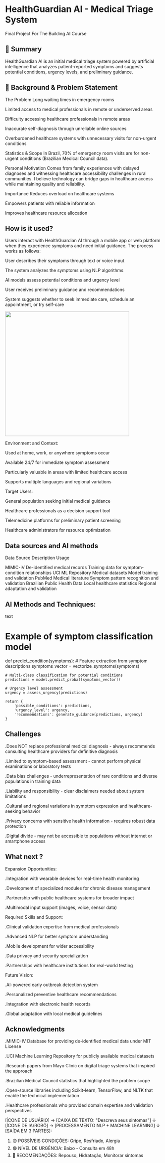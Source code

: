 # HealthGuardian AI - Medical Triage System

Final Project For The Building AI Course

## 🎯 Summary

HealthGuardian AI is an initial medical triage system powered by artificial intelligence that analyzes patient-reported symptoms and suggests potential conditions, urgency levels, and preliminary guidance.

## 🏥 Background & Problem Statement

The Problem
Long waiting times in emergency rooms

Limited access to medical professionals in remote or underserved areas

Difficulty accessing healthcare professionals in remote areas

Inaccurate self-diagnosis through unreliable online sources

Overburdened healthcare systems with unnecessary visits for non-urgent conditions

Statistics & Scope
In Brazil, 70% of emergency room visits are for non-urgent conditions (Brazilian Medical Council data).

Personal Motivation
Comes from family experiences with delayed diagnoses and witnessing healthcare accessibility challenges in rural communities. I believe technology can bridge gaps in healthcare access while maintaining quality and reliability.

Importance
Reduces overload on healthcare systems

Empowers patients with reliable information

Improves healthcare resource allocation

## How is it used?
Users interact with HealthGuardian AI through a mobile app or web platform when they experience symptoms and need initial guidance. The process works as follows:

User describes their symptoms through text or voice input

The system analyzes the symptoms using NLP algorithms

AI models assess potential conditions and urgency level

User receives preliminary guidance and recommendations

System suggests whether to seek immediate care, schedule an appointment, or try self-care

<img src="https://via.placeholder.com/600x400/4A90E2/FFFFFF?text=HealthGuardian+AI+Interface" width="400">

Environment and Context:

Used at home, work, or anywhere symptoms occur

Available 24/7 for immediate symptom assessment

Particularly valuable in areas with limited healthcare access

Supports multiple languages and regional variations

Target Users:

General population seeking initial medical guidance

Healthcare professionals as a decision support tool

Telemedicine platforms for preliminary patient screening

Healthcare administrators for resource optimization

## Data sources and AI methods

Data Source	                  Description	                    Usage

MIMIC-IV	                    De-identified medical records	  Training data for symptom-condition relationships
UCI ML Repository	            Medical datasets	              Model training and validation
PubMed	                      Medical literature	            Symptom pattern recognition and validation
Brazilian Public Health Data	Local healthcare statistics	    Regional adaptation and validation

## AI Methods and Techniques:

text

# Example of symptom classification model
def predict_condition(symptoms):
    # Feature extraction from symptom descriptions
    symptoms_vector = vectorize_symptoms(symptoms)
    
    # Multi-class classification for potential conditions
    predictions = model.predict_proba([symptoms_vector])
    
    # Urgency level assessment
    urgency = assess_urgency(predictions)
    
    return {
        'possible_conditions': predictions,
        'urgency_level': urgency,
        'recommendations': generate_guidance(predictions, urgency)
    }

## Challenges

.Does NOT replace professional medical diagnosis - always recommends consulting healthcare providers for definitive diagnosis

.Limited to symptom-based assessment - cannot perform physical examinations or laboratory tests

.Data bias challenges - underrepresentation of rare conditions and diverse populations in training data

.Liability and responsibility - clear disclaimers needed about system limitations

.Cultural and regional variations in symptom expression and healthcare-seeking behavior

.Privacy concerns with sensitive health information - requires robust data protection

.Digital divide - may not be accessible to populations without internet or smartphone access

## What next ?

Expansion Opportunities:

.Integration with wearable devices for real-time health monitoring

.Development of specialized modules for chronic disease management

.Partnership with public healthcare systems for broader impact

.Multimodal input support (images, voice, sensor data)

Required Skills and Support:

.Clinical validation expertise from medical professionals

.Advanced NLP for better symptom understanding

.Mobile development for wider accessibility

.Data privacy and security specialization

.Partnerships with healthcare institutions for real-world testing

Future Vision:

.AI-powered early outbreak detection system

.Personalized preventive healthcare recommendations

.Integration with electronic health records

.Global adaptation with local medical guidelines

## Acknowledgments

.MIMIC-IV Database for providing de-identified medical data under MIT License

.UCI Machine Learning Repository for publicly available medical datasets

.Research papers from Mayo Clinic on digital triage systems that inspired the approach

.Brazilian Medical Council statistics that highlighted the problem scope

.Open-source libraries including Scikit-learn, TensorFlow, and NLTK that enable the technical implementation

.Healthcare professionals who provided domain expertise and validation perspectives

[ÍCONE DE USUÁRIO] → [CAIXA DE TEXTO: "Descreva seus sintomas"] 
    ↓
[ÍCONE DE IA/ROBÔ] → [PROCESSAMENTO NLP + MACHINE LEARNING]
    ↓
[SAÍDA EM 3 PARTES]:
1. 🟡 POSSÍVEIS CONDIÇÕES: Gripe, Resfriado, Alergia
2. 🟢 NÍVEL DE URGÊNCIA: Baixo - Consulta em 48h
3. 🔵 RECOMENDAÇÕES: Repouso, Hidratação, Monitorar sintomas
